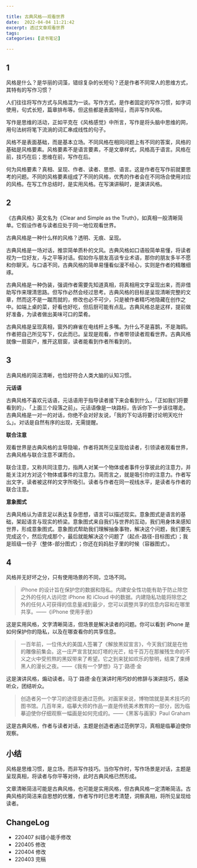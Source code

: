 ```yaml
---

title: 古典风格——观看世界
date:  2022-04-04 11:21:42
excerpt: 透过文章观看世界
tags: 
categories: [读书笔记]

---
```


## 1

风格是什么？是华丽的词藻，错综复杂的长短句？还是作者不同常人的思维方式，其特有的写作习惯？

人们往往将写作方式与风格混为一谈。写作方式，是作者固定的写作习惯，如字词使用，句式长短，篇章排布等。但这些都是表面特征，而非写作风格。

写作是思维的活动，正如平克在《风格感觉》中所言，写作是将头脑中思维的网，用句法树将笔下流淌的词汇串成线性的句子。

风格不是表面基础，而是基本立场。不同风格在相同问题上有不同的答案，风格的基础是风格要素。风格要素不是语言要素，不是文章样式，风格高于语言。风格在前，技巧在后；思维在前，写作在后。

何为风格要素？真相、呈现、作者、读者、思想、语言。这是作者在写作前就要思考的问题。不同的风格要素组成了不同的风格，优秀的作者会在不同场合使用对应的风格。在写工作总结时，是实用风格。在写演讲稿时，是演讲风格。

## 2

《古典风格》英文名为《Clear and Simple as the Truth》，如真相一般清晰简单。它假设作者与读者应处于同一地位观看世界。

古典风格是一种什么样的风格？透明、无痕、呈现。

古典风格是一场对话，推崇简单质朴的文风。古典风格如口语般简单易懂，将读者视为一位好友，与之平等对话。假如你与朋友高谈专业术语，那你的朋友多半不愿和你聊天。与口语不同，古典风格的简单易懂看似漫不经心，实则是作者的精雕细琢。

古典风格是一种伪装，强调作者需要先知道真相，将真相用文字呈现出来，而非借助写作来理清思路。但写作必然会经过思考。古典风格的目标是呈现清晰完整的文章，然而这不是一蹴而就的，修改也必不可少，只是被作者精巧地隐藏在创作之中。如端上桌的菜，好看也好吃，但后厨可能有点乱。古典风格总是这样，提前做好准备，为读者做出美味可口的菜肴。

古典风格是呈现真相，窗外的麻雀在电线杆上多嘴。为什么不是喜鹊，不是海鸥。作者把自己所见写下，仅此而已。呈现是观看，作者带领读者观看世界。古典风格就像一扇窗户，推开这扇窗，读者能看到作者所看到的。

## 3

古典风格的简洁清晰，也恰好符合人类大脑的认知习惯。

**元话语**

古典风格不喜欢元话语，元话语用于指导读者接下来会看到什么，「正如我们将要看到的」、「上面三个段落之前」。元话语像是一块路标，告诉你下一步该往哪走。古典风格是一对一的对话，你绝不会对好友说，「我的下句话将要讨论明天吃什么」。对话是自然有序的出现，无需提醒。

**联合注意**

观看世界是古典风格的主导隐喻，作者将其所见呈现给读者，引领读者观看世界，古典风格与联合注意不谋而合。

联合注意，又称共同注意力，指两人对某一个物体或者事件分享彼此的注意力，并能关注对方对这个物体或事件的注意力。简而言之，就是吸引你的注意力。作者写出文字，读者被这样的文字所吸引。读者与作者在同一视线水平，是读者与作者的联合注意。

**意象图式**

古典风格认为语言足以表达复杂思想，语言可以描述现实。意象图式是语言的基础，架起语言与现实的桥梁。意象图式来自我们与世界的互动，我们用身体来感知世界，形成意象图式。意象图式帮助我们理解抽象事物，解决这个问题，我们要先完成这个，然后完成那个，最后就能解决这个问题了（起点-路径-目标图式）；我是班级一份子（整体-部分图式）；你还在妈妈肚子里的时候（容器图式）。

## 4

风格并无好坏之分，只有使用场景的不同，立场不同。

> iPhone 的设计旨在保护您的数据和隐私。内建安全性功能有助于防止除您之外的任何人访问您 iPhone 和 iCloud 中的数据。内建隐私功能将除您之外的任何人可获得的信息量减到最少，您可以调整共享的信息内容和在哪里共享。——《iPhone 使用手册》

这是实用风格，文字清晰简洁，但场景是解决读者的问题。你可以看到 iPhone 是如何保护你的隐私，以及在哪查看你的共享信息。

> 一百年前，一位伟大的美国人签署了《解放黑奴宣言》，今天我们就是在他的雕像前集会。这一庄严宣言犹如灯塔的光芒，给千百万在那摧残生命的不义之火中受煎熬的黑奴带来了希望。它之到来犹如欢乐的黎明，结束了束缚黑人的漫长之夜。——《我有一个梦想》马丁·路德·金

这是演讲风格，煽动读者。马丁·路德·金在演讲时用巧妙的修辞与演讲技巧，感染听众，团结听众。

> 创造者另一个学习的途径是通过范例。对画家来说，博物馆就是美术技巧的图书馆。几百年来，临摹大师的作品一直是传统美术教育的一部分，因为临摹迫使你仔细观察一幅画是如何完成的。——《黑客与画家》Paul Graham

这是古典风格，作者与读者对话，主题是创造者通过范例学习，真相是临摹迫使你观察。

## 小结

风格是思维习惯，是立场，而非写作技巧。当你写作时，写作场景是对话，主题是呈现真相，将读者与你平等对待，此时古典风格已然形成。

文章清晰简洁可能是古典风格，也可能是实用风格，但古典风格一定清晰简洁。古典风格的简洁来自思想的优雅，作者写作时已思考清楚，洞察真相，将所见呈现给读者。

## ChangeLog

- 220407 纠错小能手修改
- 220405 修改
- 220404 修改
- 220403 完稿
